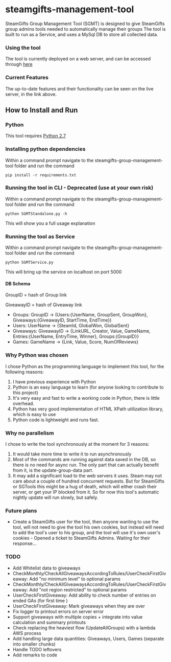 # steamgifts-management-tool
SteamGifts Group Management Tool (SGMT) is designed to give SteamGifts group admins tools needed to automatically manage their groups
The tool is built to run as a Service, and uses a MySql DB to store all collected data.

### Using the tool
The tool is currently deployed on a web server, and can be accessed through [here](http://18.217.222.235:8080/SGMT/)

### Current Features
The up-to-date features and their functionality can be seen on the live server, in the link above.

## How to Install and Run
### Python
This tool requires [Python 2.7](https://www.python.org/downloads/)

### Installing python dependencies
Within a command prompt navigate to the steamgifts-group-management-tool folder and run the command
```
pip install -r requirements.txt
``` 

### Running the tool in CLI - Deprecated (use at your own risk)
Within a command prompt navigate to the steamgifts-group-management-tool folder and run the command
```
python SGMTStandalone.py -h
```
This will show you a full usage explanation

### Running the tool as Service
Within a command prompt navigate to the steamgifts-group-management-tool folder and run the command
```
python SGMTService.py
```
This will bring up the service on localhost on port 5000

#### DB Schema
GroupID = hash of Group link

GiveawayID = hash of Giveaway link
* Groups: GroupID -> (Users:{UserName, GroupSent, GroupWon}, Giveaways:{GiveawayID, StartTime, EndTime})
* Users: UserName -> {SteamId, GlobalWon, GlobalSent}
* Giveaways: GiveawayID -> {LinkURL, Creator, Value, GameName, Entries:{UserName, EntryTime, Winner}, Groups:{GroupID}}
* Games: GameName -> {Link, Value, Score, NumOfReviews}

### Why Python was chosen
I chose Python as the programming language to implement this tool, for the following reasons:
1. I have previous experience with Python
2. Python is an easy language to learn (for anyone looking to contribute to this project)
3. It's very easy and fast to write a working code in Python, there is little overhead.  
4. Python has very good implementation of HTML XPath utilization library, which is easy to use
5. Python code is lightweight and runs fast.

### Why no parallelism
I chose to write the tool synchronously at the moment for 3 reasons:
1. It would take more time to write it to run asynchronously
2. Most of the commands are running against data saved in the DB, so there is no need for async run. The only part that can actually benefit from it, is the update-group-data part.
3. It may add a significant load to the web servers it uses.
Steam may not care about a couple of hundred concurrent requests. But for SteamGifts or SGTools this might be a hug of death, which will either crash their server, or get your IP blocked from it.
So for now this tool's automatic nightly update will run slowly, but safely.

### Future plans
* Create a SteamGifts user for the tool, then anyone wanting to use the tool, will not need to give the tool his own cookies, but instead will need to add the tool's user to his group, and the tool will use it's own user's cookies - Opened a ticket to SteamGifts Admins. Waiting for their response...

### TODO
* Add Whitelist data to giveaways
* CheckMonthly/CheckAllGiveawaysAccordingToRules/UserCheckFirstGiveaway: Add "no minimum level" to optional params
* CheckMonthly/CheckAllGiveawaysAccordingToRules/UserCheckFirstGiveaway: Add "not region restricted" to optional params
* UserCheckFirstGiveaway: Add ability to check number of entries on ended GAs (for first time )
* UserCheckFirstGiveaway: Mark giveaways when they are over
* Fix logger to printout errors on server error
* Support giveaways with multiple copies + integrate into value calculation and summary printouts
* Check replacing the heaviest flow (UpdateAllGroups) with a lambda AWS process
* Add handling large data quantities: Giveaways, Users, Games (separate into smaller chunks)
* Handle TODO leftovers
* Add remarks to code